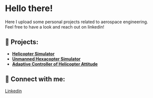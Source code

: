 
# Hello there! 

Here I upload some personal projects related to aerospace engineering.\
Feel free to have a look and reach out on linkedin!
  
## 🚀 Projects:

- <b> [Helicopter Simulator](https://github.com/Fsessini/) </b>
- <b> [Unmanned Hexacopter Simulator](https://github.com/Fsessini/) </b>
- <b> [Adaptive Controller of Helicopter Attitude](https://github.com/Fsessini/) </b>

## 🤳 Connect with me:

[Linkedin](https://www.linkedin.com/in/francesco-sessini)
